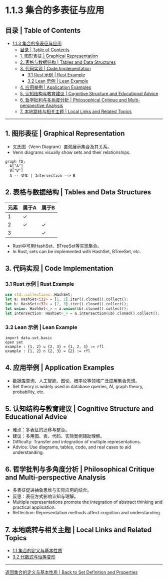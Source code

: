 # 1.1.3 集合的多表征与应用

## 目录 | Table of Contents

- [1.1.3 集合的多表征与应用](#113-集合的多表征与应用)
  - [目录 | Table of Contents](#目录--table-of-contents)
  - [1. 图形表征 | Graphical Representation](#1-图形表征--graphical-representation)
  - [2. 表格与数据结构 | Tables and Data Structures](#2-表格与数据结构--tables-and-data-structures)
  - [3. 代码实现 | Code Implementation](#3-代码实现--code-implementation)
    - [3.1 Rust 示例 | Rust Example](#31-rust-示例--rust-example)
    - [3.2 Lean 示例 | Lean Example](#32-lean-示例--lean-example)
  - [4. 应用举例 | Application Examples](#4-应用举例--application-examples)
  - [5. 认知结构与教育建议 | Cognitive Structure and Educational Advice](#5-认知结构与教育建议--cognitive-structure-and-educational-advice)
  - [6. 哲学批判与多角度分析 | Philosophical Critique and Multi-perspective Analysis](#6-哲学批判与多角度分析--philosophical-critique-and-multi-perspective-analysis)
  - [7. 本地跳转与相关主题 | Local Links and Related Topics](#7-本地跳转与相关主题--local-links-and-related-topics)

---

## 1. 图形表征 | Graphical Representation

- 文氏图（Venn Diagram）直观展示集合及其关系。
- Venn diagrams visually show sets and their relationships.

```mermaid
graph TD;
  A["A"]
  B["B"]
  A -- 交集 | Intersection --> B
```

## 2. 表格与数据结构 | Tables and Data Structures

| 元素 | 属于A | 属于B |
|------|-------|-------|
| 1    | ✓     |       |
| 2    | ✓     | ✓     |
| 3    |       | ✓     |

- Rust中可用HashSet、BTreeSet等实现集合。
- In Rust, sets can be implemented with HashSet, BTreeSet, etc.

## 3. 代码实现 | Code Implementation

### 3.1 Rust 示例 | Rust Example

```rust
use std::collections::HashSet;
let a: HashSet<i32> = [1, 2].iter().cloned().collect();
let b: HashSet<i32> = [2, 3].iter().cloned().collect();
let union: HashSet<_> = a.union(&b).cloned().collect();
let intersection: HashSet<_> = a.intersection(&b).cloned().collect();
```

### 3.2 Lean 示例 | Lean Example

```lean
import data.set.basic
open set
example : {1, 2} ∪ {2, 3} = {1, 2, 3} := rfl
example : {1, 2} ∩ {2, 3} = {2} := rfl
```

## 4. 应用举例 | Application Examples

- 数据库查询、人工智能、图论、概率论等领域广泛应用集合思想。
- Set theory is widely used in database queries, AI, graph theory, probability, etc.

## 5. 认知结构与教育建议 | Cognitive Structure and Educational Advice

- 难点：多表征的迁移与整合。
- 建议：多用图、表、代码、实际案例辅助理解。
- Difficulty: Transfer and integration of multiple representations.
- Advice: Use diagrams, tables, code, and real cases to aid understanding.

## 6. 哲学批判与多角度分析 | Philosophical Critique and Multi-perspective Analysis

- 多表征促进抽象思维与实际应用的结合。
- 反思：表征方式影响认知与理解。
- Multiple representations promote the integration of abstract thinking and practical application.
- Reflection: Representation methods affect cognition and understanding.

## 7. 本地跳转与相关主题 | Local Links and Related Topics

- [1.1 集合的定义与基本性质](../1.1-集合的定义与基本性质.md)
- [3.2 代数式与恒等变形](../../3-数与代数/3.2-代数式与恒等变形.md)

---

[返回集合的定义与基本性质 | Back to Set Definition and Properties](../1.1-集合的定义与基本性质.md)
